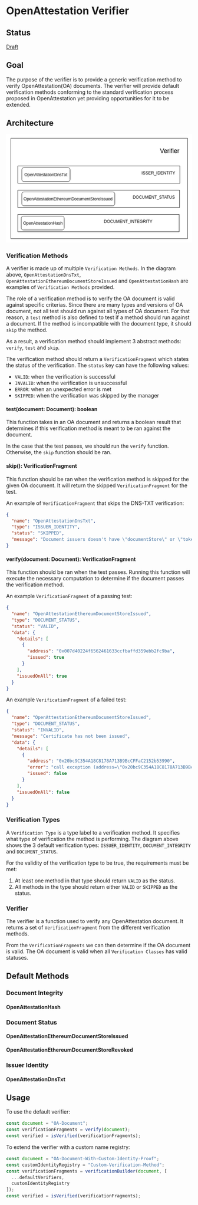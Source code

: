 # OpenAttestation Verifier

## Status

[Draft](https://github.com/Open-Attestation/oa-verify/pull/74)

## Goal

The purpose of the verifier is to provide a generic verification method to verify OpenAttestation(OA) documents. The verifier will provide default verification methods conforming to the standard verification process proposed in OpenAttestation yet providing opportunities for it to be extended.

## Architecture

![Architecture](./assets/verifier/architecture.png)

### Verification Methods

A verifier is made up of multiple `Verification Methods`. In the diagram above, `OpenAttestationDnsTxt`, `OpenAttestationEthereumDocumentStoreIssued` and `OpenAttestationHash` are examples of `Verification Methods` provided.

The role of a verification method is to verify the OA document is valid against specific criterias. Since there are many types and versions of OA document, not all test should run against all types of OA document. For that reason, a `test` method is also defined to test if a method should run against a document. If the method is incompatible with the document type, it should `skip` the method.

As a result, a verification method should implement 3 abstract methods: `verify`, `test` and `skip`.

The verification method should return a `VerificationFragment` which states the status of the verification. The `status` key can have the following values:

- `VALID`: when the verification is successful
- `INVALID`: when the verification is unsuccessful
- `ERROR`: when an unexpected error is met
- `SKIPPED`: when the verification was skipped by the manager

#### test(document: Document): boolean

This function takes in an OA document and returns a boolean result that determines if this verification method is meant to be ran against the document.

In the case that the test passes, we should run the `verify` function. Otherwise, the `skip` function should be ran.

#### skip(): VerificationFragment

This function should be ran when the verification method is skipped for the given OA document. It will return the skipped `VerificationFragment` for the test.

An example of `VerificationFragment` that skips the DNS-TXT verification:

```json
{
  "name": "OpenAttestationDnsTxt",
  "type": "ISSUER_IDENTITY",
  "status": "SKIPPED",
  "message": "Document issuers doesn't have \"documentStore\" or \"token\" property"
}
```

#### verify(document: Document): VerificationFragment

This function should be ran when the test passes. Running this function will execute the necessary computation to determine if the document passes the verification method.

An example `VerificationFragment` of a passing test:

```json
{
  "name": "OpenAttestationEthereumDocumentStoreIssued",
  "type": "DOCUMENT_STATUS",
  "status": "VALID",
  "data": {
    "details": [
      {
        "address": "0x007d40224f6562461633ccfbaffd359ebb2fc9ba",
        "issued": true
      }
    ],
    "issuedOnAll": true
  }
}
```

An example `VerificationFragment` of a failed test:

```json
{
  "name": "OpenAttestationEthereumDocumentStoreIssued",
  "type": "DOCUMENT_STATUS",
  "status": "INVALID",
  "message": "Certificate has not been issued",
  "data": {
    "details": [
      {
        "address": "0x20bc9C354A18C8178A713B9BcCFFaC2152b53990",
        "error": "call exception (address=\"0x20bc9C354A18C8178A713B9BcCFFaC2152b53990\", method=\"isIssued(bytes32)\", args=[\"0x85df2b4e905a82cf10c317df8f4b659b5cf38cc12bd5fbaffba5fc901ef0011b\"], version=4.0.40)",
        "issued": false
      }
    ],
    "issuedOnAll": false
  }
}
```

### Verification Types

A `Verification Type` is a type label to a verification method. It specifies what type of verification the method is performing. The diagram above shows the 3 default verification types: `ISSUER_IDENTITY`, `DOCUMENT_INTEGRITY` and `DOCUMENT_STATUS`.

For the validity of the verification type to be true, the requirements must be met:

1. At least one method in that type should return `VALID` as the status.
1. All methods in the type should return either `VALID` or `SKIPPED` as the status.

### Verifier

The verifier is a function used to verify any OpenAttestation document. It returns a set of `VerificationFragment` from the different verification methods.

From the `VerificationFragments` we can then determine if the OA document is valid. The OA document is valid when all `Verification Classes` has valid statuses.

## Default Methods

### Document Integrity

#### OpenAttestationHash

### Document Status

#### OpenAttestationEthereumDocumentStoreIssued

#### OpenAttestationEthereumDocumentStoreRevoked

### Issuer Identity

#### OpenAttestationDnsTxt

## Usage

To use the default verifier:

```js
const document = "OA-Document";
const verificationFragments = verify(document);
const verified = isVerified(verificationFragments);
```

To extend the verifier with a custom name registry:

```js
const document = "OA-Document-With-Custom-Identity-Proof";
const customIdentityRegistry = "Custom-Verification-Method";
const verificationFragments = verificationBuilder(document, [
  ...defaultVerifiers,
  customIdentityRegistry
]);
const verified = isVerified(verificationFragments);
```
